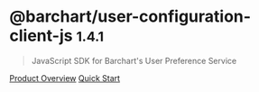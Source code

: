 # @barchart/user-configuration-client-js <small>1.4.1</small>

> JavaScript SDK for Barchart&#x27;s User Preference Service

[Product Overview](/content/product_overview)
[Quick Start](/content/quick_start)